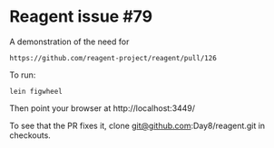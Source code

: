 # Reagent issue #79

A demonstration of the need for

    https://github.com/reagent-project/reagent/pull/126

To run:

    lein figwheel

Then point your browser at http://localhost:3449/

To see that the PR fixes it, clone git@github.com:Day8/reagent.git
in checkouts.

